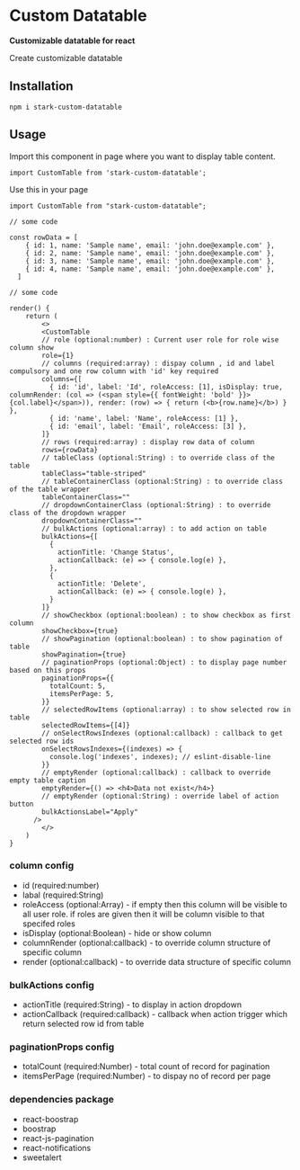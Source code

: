 # Custom Datatable

**Customizable datatable for react**


Create customizable datatable


## Installation

```
npm i stark-custom-datatable
```


## Usage

Import this component in page where you want to display table content.

```
import CustomTable from 'stark-custom-datatable';
```


Use this in your page


```
import CustomTable from "stark-custom-datatable";

// some code

const rowData = [
    { id: 1, name: 'Sample name', email: 'john.doe@example.com' },
    { id: 2, name: 'Sample name', email: 'john.doe@example.com' },
    { id: 3, name: 'Sample name', email: 'john.doe@example.com' },
    { id: 4, name: 'Sample name', email: 'john.doe@example.com' },
  ]

// some code

render() {
    return (
        <>
        <CustomTable
        // role (optional:number) : Current user role for role wise column show
        role={1}
        // columns (required:array) : dispay column , id and label compulsory and one row column with 'id' key required  
        columns={[
          { id: 'id', label: 'Id', roleAccess: [1], isDisplay: true, columnRender: (col => (<span style={{ fontWeight: 'bold' }}>{col.label}</span>)), render: (row) => { return (<b>{row.name}</b>) } },
          { id: 'name', label: 'Name', roleAccess: [1] },
          { id: 'email', label: 'Email', roleAccess: [3] },
        ]}
        // rows (required:array) : display row data of column
        rows={rowData}
        // tableClass (optional:String) : to override class of the table
        tableClass="table-striped"
        // tableContainerClass (optional:String) : to override class of the table wrapper
        tableContainerClass=""
        // dropdownContainerClass (optional:String) : to override class of the dropdown wrapper
        dropdownContainerClass=""
        // bulkActions (optional:array) : to add action on table
        bulkActions={[
          {
            actionTitle: 'Change Status',
            actionCallback: (e) => { console.log(e) },
          },
          {
            actionTitle: 'Delete',
            actionCallback: (e) => { console.log(e) },
          }
        ]}
        // showCheckbox (optional:boolean) : to show checkbox as first column
        showCheckbox={true}
        // showPagination (optional:boolean) : to show pagination of table
        showPagination={true}
        // paginationProps (optional:Object) : to display page number based on this props
        paginationProps={{
          totalCount: 5,
          itemsPerPage: 5,
        }}
        // selectedRowItems (optional:array) : to show selected row in table
        selectedRowItems={[4]}
        // onSelectRowsIndexes (optional:callback) : callback to get selected row ids
        onSelectRowsIndexes={(indexes) => {
          console.log('indexes', indexes); // eslint-disable-line
        }}
        // emptyRender (optional:callback) : callback to override empty table caption
        emptyRender={() => <h4>Data not exist</h4>}
        // emptyRender (optional:String) : override label of action button
        bulkActionsLabel="Apply"
      />
        </>
    )
}

```
### column config
* id (required:number)
* labal (required:String)
* roleAccess (optional:Array) - if empty then this column will be visible to all user role. if roles are given then it will be column visible to that specifed roles
* isDisplay (optional:Boolean) - hide or show column
* columnRender (optional:callback) - to override column structure of specific column
* render (optional:callback) - to override data structure of specific column
 
### bulkActions config
* actionTitle (required:String) - to display in action dropdown
* actionCallback (required:callback) - callback when action trigger which return selected row id from table

### paginationProps config
* totalCount (required:Number) - total count of record for pagination
* itemsPerPage (required:Number) - to dispay no of record per page

### dependencies package

* react-boostrap
* boostrap
* react-js-pagination
* react-notifications
* sweetalert

